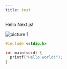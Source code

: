 ```yaml
---
title: test
---
```


Hello Next.js!

![picture 1](https://i.imgur.com/PgX9cZG.jpg)

```c
#include <stdio.h>

int main(void) {
  printf("Hello world!");
}
```


